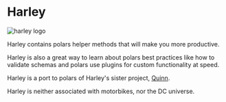 # Harley

![harley logo](https://external-content.duckduckgo.com/iu/?u=https%3A%2F%2Ftse2.mm.bing.net%2Fth%3Fid%3DOIP.HD-v65QjYjg2iovtOanYFwHaE0%26pid%3DApi&f=1&ipt=9d5a5eed1f52ec9aa0763bf301e9b524c3b3d57c06e0f8e9352c62bd80cba685&ipo=images)

Harley contains polars helper methods that will make you more productive.

Harley is also a great way to learn about polars best practices like how to validate schemas and polars use plugins for custom functionality at speed.

Harley is a port to polars of Harley's sister project, [Quinn](https://github.com/MrPowers/quinn).

Harley is neither associated with motorbikes, nor the DC universe.